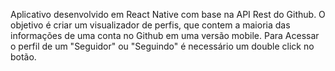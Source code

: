 
 Aplicativo desenvolvido em React Native com base na API Rest do Github. O objetivo é criar um visualizador de perfis, que contem a maioria das informações de uma conta no Github em uma versão mobile. Para Acessar o perfil de um "Seguidor" ou "Seguindo" é necessário um double click no botão.
